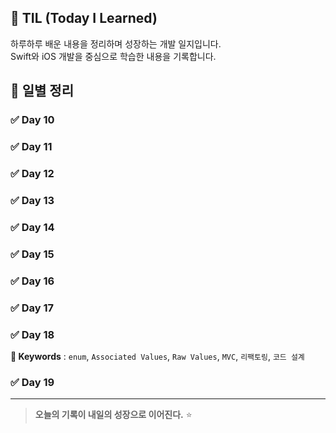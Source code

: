 ## 📘 TIL (Today I Learned)

하루하루 배운 내용을 정리하며 성장하는 개발 일지입니다.  
Swift와 iOS 개발을 중심으로 학습한 내용을 기록합니다.

## 📅 일별 정리
### ✅ Day 10  
### ✅ Day 11  
### ✅ Day 12  
### ✅ Day 13  
### ✅ Day 14  
### ✅ Day 15  
### ✅ Day 16  
### ✅ Day 17    
### ✅ Day 18  
**🔑 Keywords** : `enum`, `Associated Values`, `Raw Values`, `MVC`, `리팩토링`, `코드 설계`
### ✅ Day 19  

---
> **오늘의 기록이 내일의 성장으로 이어진다.** ⭐️
